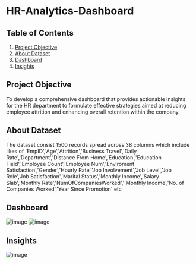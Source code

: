 # HR-Analytics-Dashboard

## Table of Contents

1. [Project Objective](#project-objective)
2. [About Dataset](#about-dataset)
3. [Dashboard](#dashboard)
4. [Insights](#insights)


## Project Objective

To develop a comprehensive dashboard that provides actionable insights for the HR department to formulate effective strategies aimed at reducing employee attrition and enhancing overall retention within the company.

## About Dataset

The dataset consist 1500 records spread across 38 columns which include likes of 'EmpID','Age','Attrition','Business Travel','Daily Rate','Department','Distance From Home','Education','Education Field','Employee Count','Employee Num','Enviroment Satisfaction','Gender','Hourly Rate','Job Involvement','Job Level','Job Role','Job Satisfaction','Marital Status','Monthly Income','Salary Slab','Monthly Rate','NumOfCompaniesWorked',''Monthly Income','No. of Companies Worked','Year Since Promotion' etc

## Dashboard

![image](https://github.com/user-attachments/assets/b5b5db0c-456d-41f7-8498-49206e5c6b45)
![image](https://github.com/user-attachments/assets/06942981-14ff-4353-9af7-68ff82a5b33c)

## Insights

![image](https://github.com/user-attachments/assets/587e91b2-802e-474d-a9a3-d91a215f6b85)



